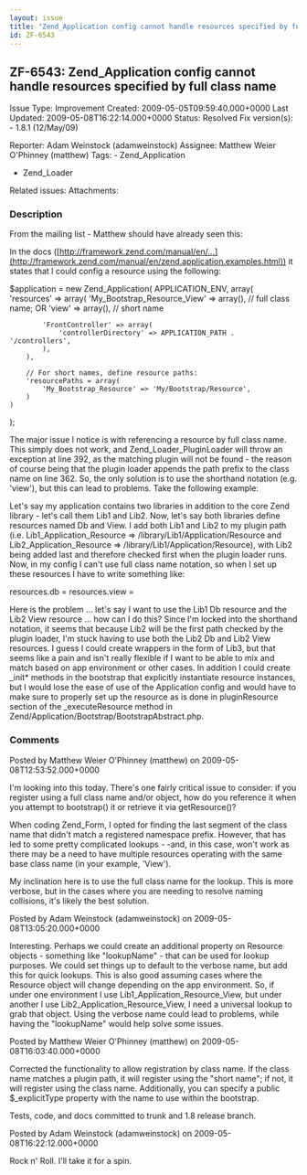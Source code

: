 ```yaml
---
layout: issue
title: "Zend_Application config cannot handle resources specified by full class name"
id: ZF-6543
---
```


ZF-6543: Zend\_Application config cannot handle resources specified by full class name
--------------------------------------------------------------------------------------

 Issue Type: Improvement Created: 2009-05-05T09:59:40.000+0000 Last Updated: 2009-05-08T16:22:14.000+0000 Status: Resolved Fix version(s): - 1.8.1 (12/May/09)
 
 Reporter:  Adam Weinstock (adamweinstock)  Assignee:  Matthew Weier O'Phinney (matthew)  Tags: - Zend\_Application
- Zend\_Loader
 
 Related issues: 
 Attachments: 
### Description

From the mailing list - Matthew should have already seen this:

In the docs ([http://framework.zend.com/manual/en/…](http://framework.zend.com/manual/en/zend.application.examples.html)) it states that I could config a resource using the following:

$application = new Zend\_Application( APPLICATION\_ENV, array( 'resources' => array( 'My\_Bootstrap\_Resource\_View' => array(), // full class name; OR 'view' => array(), // short name

 
            'FrontController' => array(
                'controllerDirectory' => APPLICATION_PATH . '/controllers',
            ),
        ),
    
        // For short names, define resource paths:
        'resourcePaths = array(
            'My_Bootstrap_Resource' => 'My/Bootstrap/Resource',
        )
    )


);

The major issue I notice is with referencing a resource by full class name. This simply does not work, and Zend\_Loader\_PluginLoader will throw an exception at line 392, as the matching plugin will not be found - the reason of course being that the plugin loader appends the path prefix to the class name on line 362. So, the only solution is to use the shorthand notation (e.g. 'view'), but this can lead to problems. Take the following example:

Let's say my application contains two libraries in addition to the core Zend library - let's call them Lib1 and Lib2. Now, let's say both libraries define resources named Db and View. I add both Lib1 and Lib2 to my plugin path (i.e. Lib1\_Application\_Resource => /library/Lib1/Application/Resource and Lib2\_Application\_Resource => /library/Lib1/Application/Resource), with Lib2 being added last and therefore checked first when the plugin loader runs. Now, in my config I can't use full class name notation, so when I set up these resources I have to write something like:

resources.db = resources.view =

Here is the problem ... let's say I want to use the Lib1 Db resource and the Lib2 View resource ... how can I do this? Since I'm locked into the shorthand notation, it seems that because Lib2 will be the first path checked by the plugin loader, I'm stuck having to use both the Lib2 Db and Lib2 View resources. I guess I could create wrappers in the form of Lib3, but that seems like a pain and isn't really flexible if I want to be able to mix and match based on app environment or other cases. In addition I could create \_init\* methods in the bootstrap that explicitly instantiate resource instances, but I would lose the ease of use of the Application config and would have to make sure to properly set up the resource as is done in pluginResource section of the \_executeResource method in Zend/Application/Bootstrap/BootstrapAbstract.php.

 

 

### Comments

Posted by Matthew Weier O'Phinney (matthew) on 2009-05-08T12:53:52.000+0000

I'm looking into this today. There's one fairly critical issue to consider: if you register using a full class name and/or object, how do you reference it when you attempt to bootstrap() it or retrieve it via getResource()?

When coding Zend\_Form, I opted for finding the last segment of the class name that didn't match a registered namespace prefix. However, that has led to some pretty complicated lookups - -and, in this case, won't work as there may be a need to have multiple resources operating with the same base class name (in your example, 'View').

My inclination here is to use the full class name for the lookup. This is more verbose, but in the cases where you are needing to resolve naming collisions, it's likely the best solution.

 

 

Posted by Adam Weinstock (adamweinstock) on 2009-05-08T13:05:20.000+0000

Interesting. Perhaps we could create an additional property on Resource objects - something like "lookupName" - that can be used for lookup purposes. We could set things up to default to the verbose name, but add this for quick lookups. This is also good assuming cases where the Resource object will change depending on the app environment. So, if under one environment I use Lib1\_Application\_Resource\_View, but under another I use Lib2\_Application\_Resource\_View, I need a universal lookup to grab that object. Using the verbose name could lead to problems, while having the "lookupName" would help solve some issues.

 

 

Posted by Matthew Weier O'Phinney (matthew) on 2009-05-08T16:03:40.000+0000

Corrected the functionality to allow registration by class name. If the class name matches a plugin path, it will register using the "short name"; if not, it will register using the class name. Additionally, you can specify a public $\_explicitType property with the name to use within the bootstrap.

Tests, code, and docs committed to trunk and 1.8 release branch.

 

 

Posted by Adam Weinstock (adamweinstock) on 2009-05-08T16:22:12.000+0000

Rock n' Roll. I'll take it for a spin.

 

 